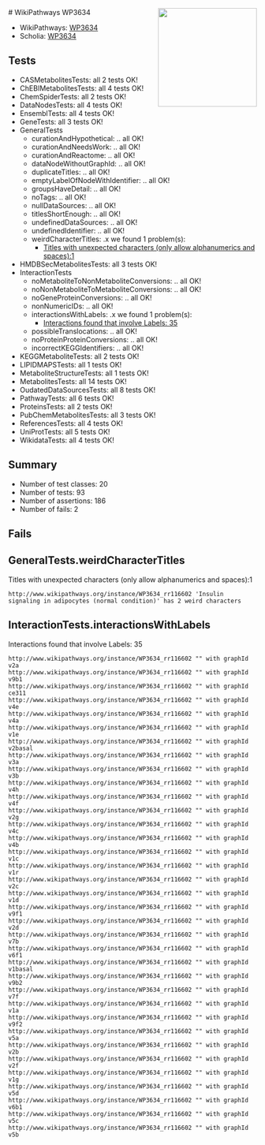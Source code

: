 <img style="float: right; width: 200px" src="https://upload.wikimedia.org/wikipedia/commons/thumb/8/83/Wplogo_with_text_500.png/640px-Wplogo_with_text_500.png" />
# WikiPathways WP3634

* WikiPathways: [WP3634](https://wikipathways.org/pathways/WP3634)
* Scholia: [WP3634](https://scholia.toolforge.org/wikipathways/WP3634)
## Tests
* CASMetabolitesTests: all 2 tests OK!
* ChEBIMetabolitesTests: all 4 tests OK!
* ChemSpiderTests: all 2 tests OK!
* DataNodesTests: all 4 tests OK!
* EnsemblTests: all 4 tests OK!
* GeneTests: all 3 tests OK!
* GeneralTests
    * curationAndHypothetical: .. all OK!
    * curationAndNeedsWork: .. all OK!
    * curationAndReactome: .. all OK!
    * dataNodeWithoutGraphId: .. all OK!
    * duplicateTitles: .. all OK!
    * emptyLabelOfNodeWithIdentifier: .. all OK!
    * groupsHaveDetail: .. all OK!
    * noTags: .. all OK!
    * nullDataSources: .. all OK!
    * titlesShortEnough: .. all OK!
    * undefinedDataSources: .. all OK!
    * undefinedIdentifier: .. all OK!
    * weirdCharacterTitles: .x we found 1 problem(s):
        * [Titles with unexpected characters (only allow alphanumerics and spaces):1](#fda87b3f)
* HMDBSecMetabolitesTests: all 3 tests OK!
* InteractionTests
    * noMetaboliteToNonMetaboliteConversions: .. all OK!
    * noNonMetaboliteToMetaboliteConversions: .. all OK!
    * noGeneProteinConversions: .. all OK!
    * nonNumericIDs: .. all OK!
    * interactionsWithLabels: .x we found 1 problem(s):
        * [Interactions found that involve Labels: 35](#fe97a8fb)
    * possibleTranslocations: .. all OK!
    * noProteinProteinConversions: .. all OK!
    * incorrectKEGGIdentifiers: .. all OK!
* KEGGMetaboliteTests: all 2 tests OK!
* LIPIDMAPSTests: all 1 tests OK!
* MetaboliteStructureTests: all 1 tests OK!
* MetabolitesTests: all 14 tests OK!
* OudatedDataSourcesTests: all 8 tests OK!
* PathwayTests: all 6 tests OK!
* ProteinsTests: all 2 tests OK!
* PubChemMetabolitesTests: all 3 tests OK!
* ReferencesTests: all 4 tests OK!
* UniProtTests: all 5 tests OK!
* WikidataTests: all 4 tests OK!


## Summary

* Number of test classes: 20
* Number of tests: 93
* Number of assertions: 186
* Number of fails: 2

## Fails

<a name="fda87b3f" />

## GeneralTests.weirdCharacterTitles

Titles with unexpected characters (only allow alphanumerics and spaces):1
```
http://www.wikipathways.org/instance/WP3634_rr116602 'Insulin signaling in adipocytes (normal condition)' has 2 weird characters
```

<a name="fe97a8fb" />

## InteractionTests.interactionsWithLabels

Interactions found that involve Labels: 35
```
http://www.wikipathways.org/instance/WP3634_rr116602 "" with graphId v2a
http://www.wikipathways.org/instance/WP3634_rr116602 "" with graphId v9b1
http://www.wikipathways.org/instance/WP3634_rr116602 "" with graphId ce311
http://www.wikipathways.org/instance/WP3634_rr116602 "" with graphId v4e
http://www.wikipathways.org/instance/WP3634_rr116602 "" with graphId v4a
http://www.wikipathways.org/instance/WP3634_rr116602 "" with graphId v1e
http://www.wikipathways.org/instance/WP3634_rr116602 "" with graphId v2basal
http://www.wikipathways.org/instance/WP3634_rr116602 "" with graphId v3a
http://www.wikipathways.org/instance/WP3634_rr116602 "" with graphId v3b
http://www.wikipathways.org/instance/WP3634_rr116602 "" with graphId v4h
http://www.wikipathways.org/instance/WP3634_rr116602 "" with graphId v4f
http://www.wikipathways.org/instance/WP3634_rr116602 "" with graphId v2g
http://www.wikipathways.org/instance/WP3634_rr116602 "" with graphId v4c
http://www.wikipathways.org/instance/WP3634_rr116602 "" with graphId v4b
http://www.wikipathways.org/instance/WP3634_rr116602 "" with graphId v1c
http://www.wikipathways.org/instance/WP3634_rr116602 "" with graphId v1r
http://www.wikipathways.org/instance/WP3634_rr116602 "" with graphId v2c
http://www.wikipathways.org/instance/WP3634_rr116602 "" with graphId v1d
http://www.wikipathways.org/instance/WP3634_rr116602 "" with graphId v9f1
http://www.wikipathways.org/instance/WP3634_rr116602 "" with graphId v2d
http://www.wikipathways.org/instance/WP3634_rr116602 "" with graphId v7b
http://www.wikipathways.org/instance/WP3634_rr116602 "" with graphId v6f1
http://www.wikipathways.org/instance/WP3634_rr116602 "" with graphId v1basal
http://www.wikipathways.org/instance/WP3634_rr116602 "" with graphId v9b2
http://www.wikipathways.org/instance/WP3634_rr116602 "" with graphId v7f
http://www.wikipathways.org/instance/WP3634_rr116602 "" with graphId v1a
http://www.wikipathways.org/instance/WP3634_rr116602 "" with graphId v9f2
http://www.wikipathways.org/instance/WP3634_rr116602 "" with graphId v5a
http://www.wikipathways.org/instance/WP3634_rr116602 "" with graphId v2b
http://www.wikipathways.org/instance/WP3634_rr116602 "" with graphId v2f
http://www.wikipathways.org/instance/WP3634_rr116602 "" with graphId v1g
http://www.wikipathways.org/instance/WP3634_rr116602 "" with graphId v5d
http://www.wikipathways.org/instance/WP3634_rr116602 "" with graphId v6b1
http://www.wikipathways.org/instance/WP3634_rr116602 "" with graphId v5c
http://www.wikipathways.org/instance/WP3634_rr116602 "" with graphId v5b
```

